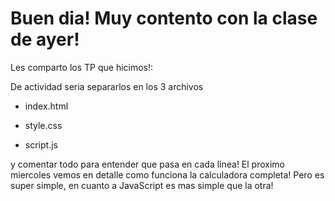 # Buen dia! Muy contento con la clase de ayer! 
Les comparto los TP que hicimos!: 

De actividad seria separarlos en los 3 archivos

- index.html
- style.css 

- script.js 

y comentar todo para entender que pasa en cada linea!
El proximo miercoles vemos en detalle como funciona la calculadora completa! Pero es super simple, en cuanto a JavaScript es mas simple que la otra!